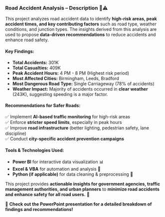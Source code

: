 ### **Road Accident Analysis – Description** 🚗⚠️  

This project analyzes road accident data to identify **high-risk areas, peak accident times, and key contributing factors** such as road type, weather conditions, and junction types. The insights derived from this analysis are used to propose **data-driven recommendations** to reduce accidents and enhance road safety.  

#### **Key Findings:**  
- **Total Accidents:** 301K  
- **Total Casualties:** 409K  
- **Peak Accident Hours:** 4 PM - 8 PM (Highest risk period)  
- **Most Affected Cities:** Birmingham, Leeds, Bradford  
- **Most Dangerous Road Type:** Single Carriageway (78% of accidents)  
- **Weather Impact:** Majority of accidents occurred in **clear weather** (243K), suggesting speeding is a major factor.  

#### **Recommendations for Safer Roads:**  
✅ Implement **AI-based traffic monitoring** for high-risk areas  
✅ Enforce **stricter speed limits**, especially in peak hours  
✅ Improve **road infrastructure** (better lighting, pedestrian safety, lane discipline)  
✅ Conduct **city-specific accident prevention campaigns**  

#### **Tools & Technologies Used:**  
- **Power BI** for interactive data visualization 📊  
- **Excel & VBA** for automation and analysis 📑  
- **Python (if applicable)** for data cleaning & preprocessing 🐍  

This project provides **actionable insights for government agencies, traffic management authorities, and urban planners** to **minimize road accidents and enhance safety for all road users.** 🚦  

📌 **Check out the PowerPoint presentation for a detailed breakdown of findings and recommendations!**
